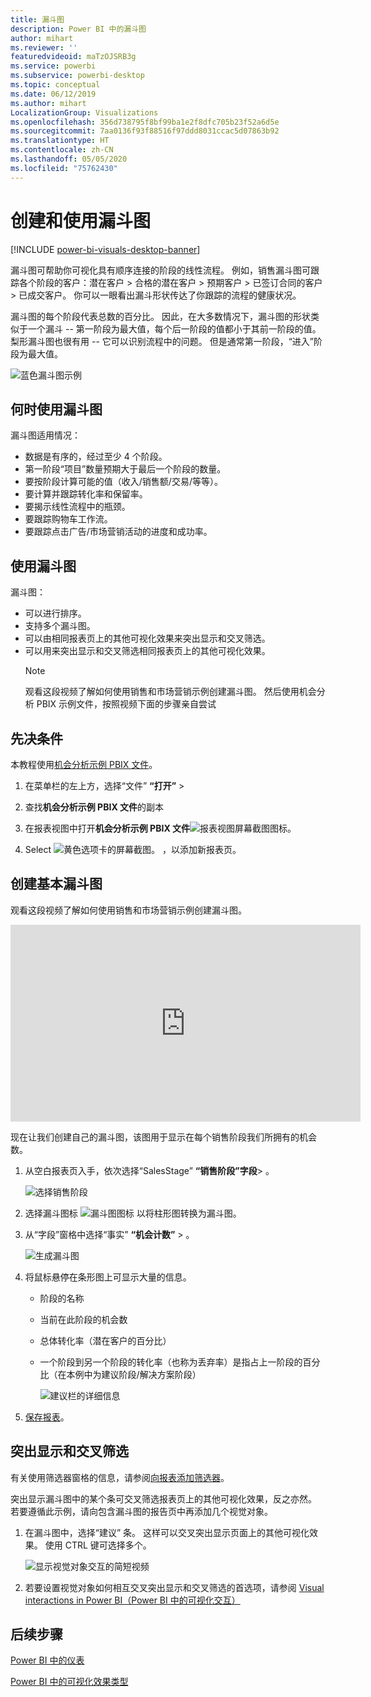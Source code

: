 ```yaml
---
title: 漏斗图
description: Power BI 中的漏斗图
author: mihart
ms.reviewer: ''
featuredvideoid: maTzOJSRB3g
ms.service: powerbi
ms.subservice: powerbi-desktop
ms.topic: conceptual
ms.date: 06/12/2019
ms.author: mihart
LocalizationGroup: Visualizations
ms.openlocfilehash: 356d738795f8bf99ba1e2f8dfc705b23f52a6d5e
ms.sourcegitcommit: 7aa0136f93f88516f97ddd8031ccac5d07863b92
ms.translationtype: HT
ms.contentlocale: zh-CN
ms.lasthandoff: 05/05/2020
ms.locfileid: "75762430"
---
```

# <a name="create-and-use-funnel-charts"></a>创建和使用漏斗图

[!INCLUDE [power-bi-visuals-desktop-banner](../includes/power-bi-visuals-desktop-banner.md)]

漏斗图可帮助你可视化具有顺序连接的阶段的线性流程。 例如，销售漏斗图可跟踪各个阶段的客户：潜在客户 \> 合格的潜在客户 \> 预期客户 \> 已签订合同的客户 \> 已成交客户。  你可以一眼看出漏斗形状传达了你跟踪的流程的健康状况。

漏斗图的每个阶段代表总数的百分比。 因此，在大多数情况下，漏斗图的形状类似于一个漏斗 -- 第一阶段为最大值，每个后一阶段的值都小于其前一阶段的值。  梨形漏斗图也很有用 -- 它可以识别流程中的问题。  但是通常第一阶段，“进入”阶段为最大值。

![蓝色漏斗图示例](media/power-bi-visualization-funnel-charts/funnelplain.png)

## <a name="when-to-use-a-funnel-chart"></a>何时使用漏斗图
漏斗图适用情况：

* 数据是有序的，经过至少 4 个阶段。
* 第一阶段“项目”数量预期大于最后一个阶段的数量。
* 要按阶段计算可能的值（收入/销售额/交易/等等）。
* 要计算并跟踪转化率和保留率。
* 要揭示线性流程中的瓶颈。
* 要跟踪购物车工作流。
* 要跟踪点击广告/市场营销活动的进度和成功率。

## <a name="working-with-funnel-charts"></a>使用漏斗图
漏斗图：

* 可以进行排序。
* 支持多个漏斗图。
* 可以由相同报表页上的其他可视化效果来突出显示和交叉筛选。
* 可以用来突出显示和交叉筛选相同报表页上的其他可视化效果。
   > [!NOTE]
   > 观看这段视频了解如何使用销售和市场营销示例创建漏斗图。 然后使用机会分析 PBIX 示例文件，按照视频下面的步骤亲自尝试
   > 
   > 
## <a name="prerequisite"></a>先决条件

本教程使用[机会分析示例 PBIX 文件](https://download.microsoft.com/download/9/1/5/915ABCFA-7125-4D85-A7BD-05645BD95BD8/Opportunity%20Analysis%20Sample%20PBIX.pbix
)。

1. 在菜单栏的左上方，选择“文件” **“打开”**  >  
   
2. 查找**机会分析示例 PBIX 文件**的副本

1. 在报表视图中打开**机会分析示例 PBIX 文件**![报表视图屏幕截图图标](media/power-bi-visualization-kpi/power-bi-report-view.png)。

1. Select ![黄色选项卡的屏幕截图。](media/power-bi-visualization-kpi/power-bi-yellow-tab.png) ，以添加新报表页。


## <a name="create-a-basic-funnel-chart"></a>创建基本漏斗图
观看这段视频了解如何使用销售和市场营销示例创建漏斗图。

<iframe width="560" height="315" src="https://www.youtube.com/embed/qKRZPBnaUXM" frameborder="0" allow="autoplay; encrypted-media" allowfullscreen></iframe>


现在让我们创建自己的漏斗图，该图用于显示在每个销售阶段我们所拥有的机会数。

1. 从空白报表页入手，依次选择“SalesStage” **“销售阶段”字段**\>  。
   
    ![选择销售阶段](media/power-bi-visualization-funnel-charts/funnelselectfield-new.png)

1. 选择漏斗图标 ![漏斗图图标](media/power-bi-visualization-funnel-charts/power-bi-funnel-icon.png) 以将柱形图转换为漏斗图。

2. 从“字段”窗格中选择“事实” **“机会计数”**  \>  。
   
    ![生成漏斗图](media/power-bi-visualization-funnel-charts/power-bi-funnel-2.png)
4. 将鼠标悬停在条形图上可显示大量的信息。
   
   * 阶段的名称
   * 当前在此阶段的机会数
   * 总体转化率（潜在客户的百分比） 
   * 一个阶段到另一个阶段的转化率（也称为丢弃率）是指占上一阶段的百分比（在本例中为建议阶段/解决方案阶段）
     
     ![建议栏的详细信息](media/power-bi-visualization-funnel-charts/funnelhover-new.png)

6. [保存报表](../service-report-save.md)。

## <a name="highlighting-and-cross-filtering"></a>突出显示和交叉筛选
有关使用筛选器窗格的信息，请参阅[向报表添加筛选器](../power-bi-report-add-filter.md)。

突出显示漏斗图中的某个条可交叉筛选报表页上的其他可视化效果，反之亦然。 若要遵循此示例，请向包含漏斗图的报告页中再添加几个视觉对象。

1. 在漏斗图中，选择“建议”  条。 这样可以交叉突出显示页面上的其他可视化效果。 使用 CTRL 键可选择多个。
   
   ![显示视觉对象交互的简短视频](media/power-bi-visualization-funnel-charts/funnelchartnoowl.gif)
2. 若要设置视觉对象如何相互交叉突出显示和交叉筛选的首选项，请参阅 [Visual interactions in Power BI（Power BI 中的可视化交互）](../service-reports-visual-interactions.md)

## <a name="next-steps"></a>后续步骤

[Power BI 中的仪表](power-bi-visualization-radial-gauge-charts.md)

[Power BI 中的可视化效果类型](power-bi-visualization-types-for-reports-and-q-and-a.md)
